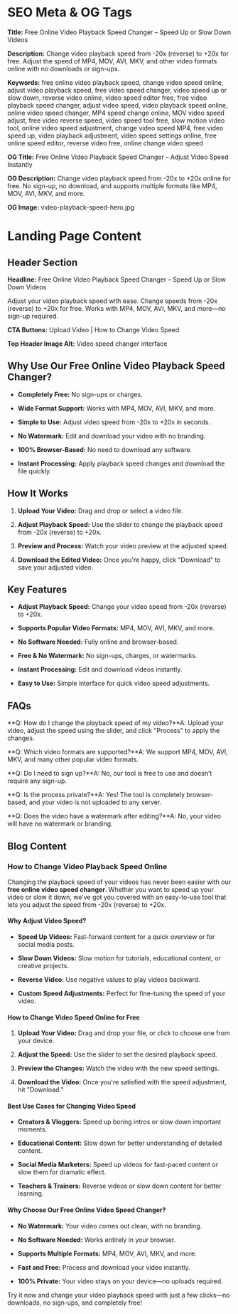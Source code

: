 SEO Meta & OG Tags
==================

**Title:** Free Online Video Playback Speed Changer – Speed Up or Slow Down Videos

**Description:** Change video playback speed from -20x (reverse) to +20x for free. Adjust the speed of MP4, MOV, AVI, MKV, and other video formats online with no downloads or sign-ups.

**Keywords:** free online video playback speed, change video speed online, adjust video playback speed, free video speed changer, video speed up or slow down, reverse video online, video speed editor free, free video playback speed changer, adjust video speed, video playback speed online, online video speed changer, MP4 speed change online, MOV video speed adjust, free video reverse speed, video speed tool free, slow motion video tool, online video speed adjustment, change video speed MP4, free video speed up, video playback adjustment, video speed settings online, free online speed editor, reverse video free, online change video speed

**OG Title:** Free Online Video Playback Speed Changer – Adjust Video Speed Instantly

**OG Description:** Change video playback speed from -20x to +20x online for free. No sign-up, no download, and supports multiple formats like MP4, MOV, AVI, MKV, and more.

**OG Image:** video-playback-speed-hero.jpg

Landing Page Content
====================

**Header Section**
------------------

**Headline:** Free Online Video Playback Speed Changer – Speed Up or Slow Down Videos

Adjust your video playback speed with ease. Change speeds from -20x (reverse) to +20x for free. Works with MP4, MOV, AVI, MKV, and more—no sign-up required.

**CTA Buttons:** Upload Video | How to Change Video Speed

**Top Header Image Alt:** Video speed changer interface

**Why Use Our Free Online Video Playback Speed Changer?**
---------------------------------------------------------

*   **Completely Free:** No sign-ups or charges.
    
*   **Wide Format Support:** Works with MP4, MOV, AVI, MKV, and more.
    
*   **Simple to Use:** Adjust video speed from -20x to +20x in seconds.
    
*   **No Watermark:** Edit and download your video with no branding.
    
*   **100% Browser-Based:** No need to download any software.
    
*   **Instant Processing:** Apply playback speed changes and download the file quickly.
    

**How It Works**
----------------

1.  **Upload Your Video:** Drag and drop or select a video file.
    
2.  **Adjust Playback Speed:** Use the slider to change the playback speed from -20x (reverse) to +20x.
    
3.  **Preview and Process:** Watch your video preview at the adjusted speed.
    
4.  **Download the Edited Video:** Once you're happy, click "Download" to save your adjusted video.
    

**Key Features**
----------------

*   **Adjust Playback Speed:** Change your video speed from -20x (reverse) to +20x.
    
*   **Supports Popular Video Formats:** MP4, MOV, AVI, MKV, and more.
    
*   **No Software Needed:** Fully online and browser-based.
    
*   **Free & No Watermark:** No sign-ups, charges, or watermarks.
    
*   **Instant Processing:** Edit and download videos instantly.
    
*   **Easy to Use:** Simple interface for quick video speed adjustments.
    

**FAQs**
--------

**Q: How do I change the playback speed of my video?**A: Upload your video, adjust the speed using the slider, and click "Process" to apply the changes.

**Q: Which video formats are supported?**A: We support MP4, MOV, AVI, MKV, and many other popular video formats.

**Q: Do I need to sign up?**A: No, our tool is free to use and doesn’t require any sign-up.

**Q: Is the process private?**A: Yes! The tool is completely browser-based, and your video is not uploaded to any server.

**Q: Does the video have a watermark after editing?**A: No, your video will have no watermark or branding.

**Blog Content**
----------------

### How to Change Video Playback Speed Online

Changing the playback speed of your videos has never been easier with our **free online video speed changer**. Whether you want to speed up your video or slow it down, we’ve got you covered with an easy-to-use tool that lets you adjust the speed from -20x (reverse) to +20x.

#### **Why Adjust Video Speed?**

*   **Speed Up Videos:** Fast-forward content for a quick overview or for social media posts.
    
*   **Slow Down Videos:** Slow motion for tutorials, educational content, or creative projects.
    
*   **Reverse Video:** Use negative values to play videos backward.
    
*   **Custom Speed Adjustments:** Perfect for fine-tuning the speed of your video.
    

#### **How to Change Video Speed Online for Free**

1.  **Upload Your Video:** Drag and drop your file, or click to choose one from your device.
    
2.  **Adjust the Speed:** Use the slider to set the desired playback speed.
    
3.  **Preview the Changes:** Watch the video with the new speed settings.
    
4.  **Download the Video:** Once you're satisfied with the speed adjustment, hit "Download."
    

#### **Best Use Cases for Changing Video Speed**

*   **Creators & Vloggers:** Speed up boring intros or slow down important moments.
    
*   **Educational Content:** Slow down for better understanding of detailed content.
    
*   **Social Media Marketers:** Speed up videos for fast-paced content or slow them for dramatic effect.
    
*   **Teachers & Trainers:** Reverse videos or slow down content for better learning.
    

#### **Why Choose Our Free Online Video Speed Changer?**

*   **No Watermark:** Your video comes out clean, with no branding.
    
*   **No Software Needed:** Works entirely in your browser.
    
*   **Supports Multiple Formats:** MP4, MOV, AVI, MKV, and more.
    
*   **Fast and Free:** Process and download your video instantly.
    
*   **100% Private:** Your video stays on your device—no uploads required.
    

Try it now and change your video playback speed with just a few clicks—no downloads, no sign-ups, and completely free!